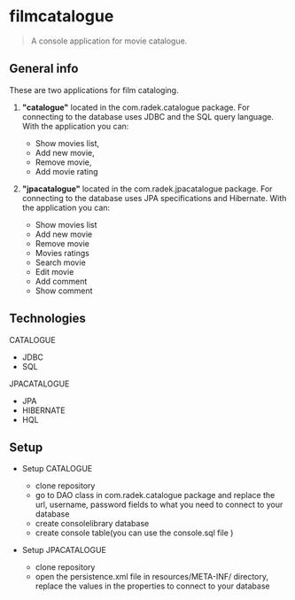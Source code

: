 # filmcatalogue
> A console application for movie catalogue.

## General info
These are two applications for film cataloging.
1. **"catalogue"** located in the com.radek.catalogue package. For connecting to the database uses JDBC 
and the SQL query language. With the application you can: 
   * Show movies list, 
   * Add new movie, 
   * Remove movie, 
   * Add movie rating

2. **"jpacatalogue"** located in the com.radek.jpacatalogue package. 
For connecting to the database uses JPA specifications and 
Hibernate. With the application you can: 
   * Show movies list
   * Add new movie
   * Remove movie
   * Movies ratings
   * Search movie
   * Edit movie
   * Add comment
   * Show comment
 
## Technologies
CATALOGUE
* JDBC
* SQL

JPACATALOGUE
* JPA
* HIBERNATE
* HQL

## Setup
* Setup CATALOGUE
    * clone repository
    * go to DAO class in com.radek.catalogue package 
      and replace the url, username, password fields 
      to what you need to connect to your database
    * create consolelibrary database
    * create console table(you can use the console.sql file )
    
* Setup JPACATALOGUE
    * clone repository
    * open the persistence.xml file in resources/META-INF/ directory,
      replace the values in the properties to connect to your database
      
      
        